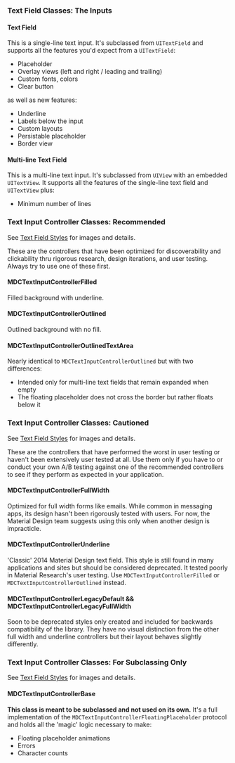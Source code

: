 ### Text Field Classes: The Inputs

#### Text Field

This is a single-line text input. It's subclassed from `UITextField` and supports all the features you'd expect from a `UITextField`:

- Placeholder
- Overlay views (left and right / leading and trailing)
- Custom fonts, colors
- Clear button

as well as new features:

- Underline
- Labels below the input
- Custom layouts
- Persistable placeholder
- Border view

#### Multi-line Text Field

This is a multi-line text input. It's subclassed from `UIView` with an embedded `UITextView`. It supports all the features of the single-line text field and `UITextView` plus:

<ul class="icon-list">
<li class="icon-list-item icon-list-item">Minimum number of lines</li>
</ul>

### Text Input Controller Classes: Recommended

See [Text Field Styles](./styling) for images and details.

These are the controllers that have been optimized for discoverability and clickability thru rigorous research, design iterations, and user testing. Always try to use one of these first.

#### MDCTextInputControllerFilled

Filled background with underline.

#### MDCTextInputControllerOutlined

Outlined background with no fill.

#### MDCTextInputControllerOutlinedTextArea

Nearly identical to `MDCTextInputControllerOutlined` but with two differences:

- Intended only for multi-line text fields that remain expanded when empty
- The floating placeholder does not cross the border but rather floats below it

### Text Input Controller Classes: Cautioned

See [Text Field Styles](./styling) for images and details.

These are the controllers that have performed the worst in user testing or haven't been extensively user tested at all. Use them only if you have to or conduct your own A/B testing against one of the recommended controllers to see if they perform as expected in your application.

#### MDCTextInputControllerFullWidth

Optimized for full width forms like emails. While common in messaging apps, its design hasn't been rigorously tested with users. For now, the Material Design team suggests using this only when another design is impracticle.

#### MDCTextInputControllerUnderline

'Classic' 2014 Material Design text field. This style is still found in many applications and sites but should be considered deprecated. It tested poorly in Material Research's user testing. Use `MDCTextInputControllerFilled` or `MDCTextInputControllerOutlined` instead.

#### MDCTextInputControllerLegacyDefault && MDCTextInputControllerLegacyFullWidth

Soon to be deprecated styles only created and included for backwards compatibility of the library. They have no visual distinction from the other full width and underline controllers but their layout behaves slightly differently.

### Text Input Controller Classes: For Subclassing Only

See [Text Field Styles](./styling) for images and details.

#### MDCTextInputControllerBase

__This class is meant to be subclassed and not used on its own.__ It's a full implementation of the `MDCTextInputControllerFloatingPlaceholder` protocol and holds all the 'magic' logic necessary to make:

- Floating placeholder animations
- Errors
- Character counts
